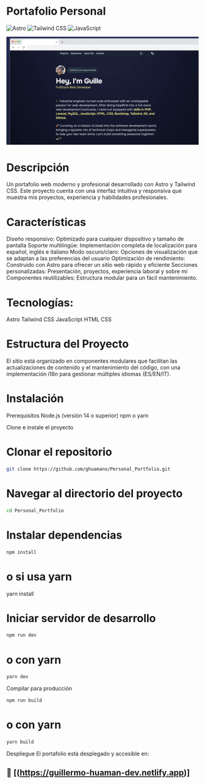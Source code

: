 # Portafolio Personal

![Astro](https://img.shields.io/badge/Astro-FF5D01?logo=astro&logoColor=white)
![Tailwind CSS](https://img.shields.io/badge/TailwindCSS-38B2AC?logo=tailwindcss&logoColor=white)
![JavaScript](https://img.shields.io/badge/JavaScript-F7DF1E?logo=javascript&logoColor=black)

![Mi imagen](public/images/portfolio.webp)

# Descripción
Un portafolio web moderno y profesional desarrollado con Astro y Tailwind CSS. Este proyecto cuenta con una interfaz intuitiva y responsiva que muestra mis proyectos, experiencia y habilidades profesionales.

# Características
Diseño responsivo: Optimizado para cualquier dispositivo y tamaño de pantalla
Soporte multilingüe: Implementación completa de localización para español, inglés e italiano
Modo oscuro/claro: Opciones de visualización que se adaptan a las preferencias del usuario
Optimización de rendimiento: Construido con Astro para ofrecer un sitio web rápido y eficiente
Secciones personalizadas: Presentación, proyectos, experiencia laboral y sobre mí
Componentes reutilizables: Estructura modular para un fácil mantenimiento.

# Tecnologías:
Astro
Tailwind CSS
JavaScript
HTML
CSS

# Estructura del Proyecto
El sitio está organizado en componentes modulares que facilitan las actualizaciones de contenido y el mantenimiento del código, con una implementación i18n para gestionar múltiples idiomas (ES/EN/IT).

# Instalación
Prerequisitos
Node.js (versión 14 o superior)
npm o yarn

Clone e instale el proyecto
# Clonar el repositorio
```sh
git clone https://github.com/ghuamano/Personal_Portfolio.git
```

# Navegar al directorio del proyecto
```sh
cd Personal_Portfolio
```

# Instalar dependencias
```sh
npm install
```
# o si usa yarn
yarn install

# Iniciar servidor de desarrollo
```sh
npm run dev
```
# o con yarn
```sh
yarn dev
```

Compilar para producción
```sh
npm run build
```
# o con yarn
```sh
yarn build
```

Despliegue
El portafolio está desplegado y accesible en:
## 👀 [(https://guillermo-huaman-dev.netlify.app)]
